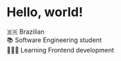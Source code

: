 <h1>Hello, world!</h1>
🇧🇷 Brazilian<br>
📚 Software Engineering student<br>
👨🏻‍💻 Learning Frontend development<br>
